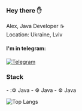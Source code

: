 <h3> Hey there ✋</h3>

Alex, Java Developer ☕️<br>
Location: Ukraine, Lviv

<h4> I'm in telegram:</h4>

[![Telegram](https://img.shields.io/badge/Telegram-blue.svg?style=flat-square&logo=telegram)](https://t.me/uzing_s)
  
<h3> Stack </h3>
- :⚙️ Java
- ⚙️ Java
- ⚙️ Java

![Top Langs](https://github-readme-stats.vercel.app/api/top-langs/?username=overpathz&layout=compact)

